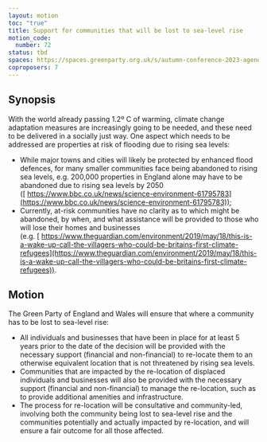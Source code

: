 ```yaml
---
layout: motion
toc: "true"
title: Support for communities that will be lost to sea-level rise
motion_code:
  number: 72
status: tbd
spaces: https://spaces.greenparty.org.uk/s/autumn-conference-2023-agenda-forum/post/post/view?id=11177
coproposers: 7
---
```

## Synopsis

With the world already passing 1.2º C of warming, climate change adaptation measures are increasingly going to be needed, and these need to be delivered in a socially just way. One aspect which needs to be addressed are properties at risk of flooding due to rising sea levels:

* While major towns and cities will likely be protected by enhanced flood defences, for many smaller communities face being abandoned to rising sea levels, e.g. 200,000 properties in England alone may have to be abandoned due to rising sea levels by 2050 ([ https://www.bbc.co.uk/news/science-environment-61795783](https://www.bbc.co.uk/news/science-environment-61795783));
* Currently, at-risk communities have no clarity as to which might be abandoned, by when, and what assistance will be provided to those who will lose their homes and businesses (e.g. [ https://www.theguardian.com/environment/2019/may/18/this-is-a-wake-up-call-the-villagers-who-could-be-britains-first-climate-refugees](https://www.theguardian.com/environment/2019/may/18/this-is-a-wake-up-call-the-villagers-who-could-be-britains-first-climate-refugees)).

## Motion

The Green Party of England and Wales will ensure that where a community has to be lost to sea-level rise:

* All individuals and businesses that have been in place for at least 5 years prior to the date of the decision will be provided with the necessary support (financial and non-financial) to re-locate them to an otherwise equivalent location that is not threatened by rising sea levels.
* Communities that are impacted by the re-location of displaced individuals and businesses will also be provided with the necessary support (financial and non-financial) to manage the re-location, such as to provide additional amenities and infrastructure.
* The process for re-location will be consultative and community-led, involving both the community being lost to sea-level rise and the communities potentially and actually impacted by re-location, and will ensure a fair outcome for all those affected.